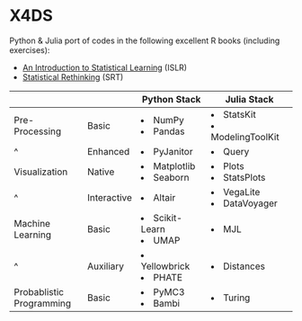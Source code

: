 # X4DS

Python & Julia port of codes in the following excellent R books (including exercises):

- [An Introduction to Statistical Learning](https://www.statlearning.com/) (ISLR)
- [Statistical Rethinking](https://xcelab.net/rm/statistical-rethinking/) (SRT)

|                               |             | Python Stack                 | Julia Stack                         |
| ----------------------------- | ----------- | ---------------------------- | ----------------------------------- |
| Pre-Processing                | Basic       | <li> NumPy <li> Pandas       | <li> StatsKit  <li> ModelingToolKit |
| ^                             | Enhanced    | <li> PyJanitor               | <li> Query                          |
| Visualization                 | Native      | <li> Matplotlib <li> Seaborn | <li> Plots <li> StatsPlots          |
| ^                             | Interactive | <li> Altair                  | <li> VegaLite <li> DataVoyager      |
| Machine <br>Learning          | Basic       | <li> Scikit-Learn <li> UMAP  | <li> MJL                            |
| ^                             | Auxiliary   | <li> Yellowbrick <li> PHATE  | <li>  Distances                     |
| Probablistic <br> Programming | Basic       | <li> PyMC3 <li> Bambi        | <li> Turing                         |
